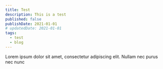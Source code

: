```yaml
---
title: Test
description: This is a test
published: false
publishDate: 2021-01-01
# updatedDate: 2021-01-01
tags:
  - test
  - blog
---
```


Lorem ipsum dolor sit amet, consectetur adipiscing elit. Nullam nec purus nec nunc
